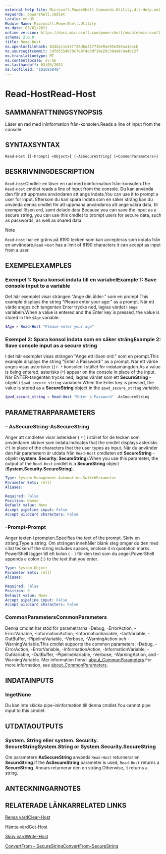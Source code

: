 ```yaml
---
external help file: Microsoft.PowerShell.Commands.Utility.dll-Help.xml
keywords: powershell,cmdlet
Locale: en-US
Module Name: Microsoft.PowerShell.Utility
ms.date: 03/02/2021
online version: https://docs.microsoft.com/powershell/module/microsoft.powershell.utility/read-host?view=powershell-5.1&WT.mc_id=ps-gethelp
schema: 2.0.0
title: Read-Host
ms.openlocfilehash: 83ddac1e157f26d6a437716e9ae95e258aa1eecb
ms.sourcegitcommit: 1dfd5554b70c7e8f4e3df19e29c384a9c0a4b227
ms.translationtype: MT
ms.contentlocale: sv-SE
ms.lasthandoff: 03/03/2021
ms.locfileid: "101685848"
---
```

# <span data-ttu-id="14d0b-103">Read-Host</span><span class="sxs-lookup"><span data-stu-id="14d0b-103">Read-Host</span></span>

## <span data-ttu-id="14d0b-104">SAMMANFATTNING</span><span class="sxs-lookup"><span data-stu-id="14d0b-104">SYNOPSIS</span></span>
<span data-ttu-id="14d0b-105">Läser en rad med ininformation från-konsolen.</span><span class="sxs-lookup"><span data-stu-id="14d0b-105">Reads a line of input from the console.</span></span>

## <span data-ttu-id="14d0b-106">SYNTAX</span><span class="sxs-lookup"><span data-stu-id="14d0b-106">SYNTAX</span></span>

```
Read-Host [[-Prompt] <Object>] [-AsSecureString] [<CommonParameters>]
```

## <span data-ttu-id="14d0b-107">BESKRIVNING</span><span class="sxs-lookup"><span data-stu-id="14d0b-107">DESCRIPTION</span></span>

<span data-ttu-id="14d0b-108">`Read-Host`Cmdlet: en läser en rad med ininformation från-konsolen.</span><span class="sxs-lookup"><span data-stu-id="14d0b-108">The `Read-Host` cmdlet reads a line of input from the console.</span></span> <span data-ttu-id="14d0b-109">Du kan använda den för att uppmana användaren att ange indata.</span><span class="sxs-lookup"><span data-stu-id="14d0b-109">You can use it to prompt a user for input.</span></span> <span data-ttu-id="14d0b-110">Eftersom du kan spara indata som en säker sträng kan du använda denna cmdlet för att uppmana användarna att ange säkra data, till exempel lösen ord, samt delade data.</span><span class="sxs-lookup"><span data-stu-id="14d0b-110">Because you can save the input as a secure string, you can use this cmdlet to prompt users for secure data, such as passwords, as well as shared data.</span></span>

> [!NOTE]
> <span data-ttu-id="14d0b-111">`Read-Host` har en gräns på 8190 tecken som kan accepteras som indata från en användare.</span><span class="sxs-lookup"><span data-stu-id="14d0b-111">`Read-Host` has a limit of 8190 characters it can accept as input from a user.</span></span>

## <span data-ttu-id="14d0b-112">EXEMPEL</span><span class="sxs-lookup"><span data-stu-id="14d0b-112">EXAMPLES</span></span>

### <span data-ttu-id="14d0b-113">Exempel 1: Spara konsol indata till en variabel</span><span class="sxs-lookup"><span data-stu-id="14d0b-113">Example 1: Save console input to a variable</span></span>

<span data-ttu-id="14d0b-114">Det här exemplet visar strängen "Ange din ålder:" som en prompt.</span><span class="sxs-lookup"><span data-stu-id="14d0b-114">This example displays the string "Please enter your age:" as a prompt.</span></span> <span data-ttu-id="14d0b-115">När ett värde anges och tangenten Enter trycks ned, lagras värdet i `$Age` variabeln.</span><span class="sxs-lookup"><span data-stu-id="14d0b-115">When a value is entered and the Enter key is pressed, the value is stored in the `$Age` variable.</span></span>

```powershell
$Age = Read-Host "Please enter your age"
```

### <span data-ttu-id="14d0b-116">Exempel 2: Spara konsol indata som en säker sträng</span><span class="sxs-lookup"><span data-stu-id="14d0b-116">Example 2: Save console input as a secure string</span></span>

<span data-ttu-id="14d0b-117">I det här exemplet visas strängen "Ange ett lösen ord:" som en prompt.</span><span class="sxs-lookup"><span data-stu-id="14d0b-117">This example displays the string "Enter a Password:" as a prompt.</span></span> <span data-ttu-id="14d0b-118">När ett värde anges visas asterisker () i- `*` konsolen i stället för indatamängden.</span><span class="sxs-lookup"><span data-stu-id="14d0b-118">As a value is being entered, asterisks (`*`) appear on the console in place of the input.</span></span> <span data-ttu-id="14d0b-119">När ENTER-tangenten trycks ned, lagras värdet som ett **SecureString** -objekt i `$pwd_secure_string` variabeln.</span><span class="sxs-lookup"><span data-stu-id="14d0b-119">When the Enter key is pressed, the value is stored as a **SecureString** object in the `$pwd_secure_string` variable.</span></span>

```powershell
$pwd_secure_string = Read-Host "Enter a Password" -AsSecureString
```

## <span data-ttu-id="14d0b-120">PARAMETRAR</span><span class="sxs-lookup"><span data-stu-id="14d0b-120">PARAMETERS</span></span>

### <span data-ttu-id="14d0b-121">– AsSecureString</span><span class="sxs-lookup"><span data-stu-id="14d0b-121">-AsSecureString</span></span>

<span data-ttu-id="14d0b-122">Anger att cmdleten visar asterisker ( `*` ) i stället för de tecken som användaren skriver som indata.</span><span class="sxs-lookup"><span data-stu-id="14d0b-122">Indicates that the cmdlet displays asterisks (`*`) in place of the characters that the user types as input.</span></span> <span data-ttu-id="14d0b-123">När du använder den här parametern är utdata från `Read-Host` cmdleten ett **SecureString** -objekt (**system. Security. SecureString**).</span><span class="sxs-lookup"><span data-stu-id="14d0b-123">When you use this parameter, the output of the `Read-Host` cmdlet is a **SecureString** object (**System.Security.SecureString**).</span></span>

```yaml
Type: System.Management.Automation.SwitchParameter
Parameter Sets: (All)
Aliases:

Required: False
Position: Named
Default value: None
Accept pipeline input: False
Accept wildcard characters: False
```

### <span data-ttu-id="14d0b-124">-Prompt</span><span class="sxs-lookup"><span data-stu-id="14d0b-124">-Prompt</span></span>

<span data-ttu-id="14d0b-125">Anger texten i prompten.</span><span class="sxs-lookup"><span data-stu-id="14d0b-125">Specifies the text of the prompt.</span></span> <span data-ttu-id="14d0b-126">Skriv en sträng.</span><span class="sxs-lookup"><span data-stu-id="14d0b-126">Type a string.</span></span> <span data-ttu-id="14d0b-127">Om strängen innehåller blank steg omger du den med citat tecken.</span><span class="sxs-lookup"><span data-stu-id="14d0b-127">If the string includes spaces, enclose it in quotation marks.</span></span> <span data-ttu-id="14d0b-128">PowerShell lägger till ett kolon ( `:` ) för den text som du anger.</span><span class="sxs-lookup"><span data-stu-id="14d0b-128">PowerShell appends a colon (`:`) to the text that you enter.</span></span>

```yaml
Type: System.Object
Parameter Sets: (All)
Aliases:

Required: False
Position: 0
Default value: None
Accept pipeline input: False
Accept wildcard characters: False
```

### <span data-ttu-id="14d0b-129">CommonParameters</span><span class="sxs-lookup"><span data-stu-id="14d0b-129">CommonParameters</span></span>

<span data-ttu-id="14d0b-130">Denna cmdlet har stöd för parametrarna -Debug, -ErrorAction, -ErrorVariable, -InformationAction, -InformationVariable, -OutVariable, -OutBuffer, -PipelineVariable, -Verbose, -WarningAction och -WarningVariable.</span><span class="sxs-lookup"><span data-stu-id="14d0b-130">This cmdlet supports the common parameters: -Debug, -ErrorAction, -ErrorVariable, -InformationAction, -InformationVariable, -OutVariable, -OutBuffer, -PipelineVariable, -Verbose, -WarningAction, and -WarningVariable.</span></span> <span data-ttu-id="14d0b-131">Mer information finns i [about_CommonParameters](https://go.microsoft.com/fwlink/?LinkID=113216).</span><span class="sxs-lookup"><span data-stu-id="14d0b-131">For more information, see [about_CommonParameters](https://go.microsoft.com/fwlink/?LinkID=113216).</span></span>

## <span data-ttu-id="14d0b-132">INDATA</span><span class="sxs-lookup"><span data-stu-id="14d0b-132">INPUTS</span></span>

### <span data-ttu-id="14d0b-133">Inget</span><span class="sxs-lookup"><span data-stu-id="14d0b-133">None</span></span>

<span data-ttu-id="14d0b-134">Du kan inte skicka pipe-ininformation till denna cmdlet.</span><span class="sxs-lookup"><span data-stu-id="14d0b-134">You cannot pipe input to this cmdlet.</span></span>

## <span data-ttu-id="14d0b-135">UTDATA</span><span class="sxs-lookup"><span data-stu-id="14d0b-135">OUTPUTS</span></span>

### <span data-ttu-id="14d0b-136">System. String eller system. Security. SecureString</span><span class="sxs-lookup"><span data-stu-id="14d0b-136">System.String or System.Security.SecureString</span></span>

<span data-ttu-id="14d0b-137">Om parametern **AsSecureString** används `Read-Host` returnerar en **SecureString**.</span><span class="sxs-lookup"><span data-stu-id="14d0b-137">If the **AsSecureString** parameter is used, `Read-Host` returns a **SecureString**.</span></span> <span data-ttu-id="14d0b-138">Annars returnerar den en sträng.</span><span class="sxs-lookup"><span data-stu-id="14d0b-138">Otherwise, it returns a string.</span></span>

## <span data-ttu-id="14d0b-139">ANTECKNINGAR</span><span class="sxs-lookup"><span data-stu-id="14d0b-139">NOTES</span></span>

## <span data-ttu-id="14d0b-140">RELATERADE LÄNKAR</span><span class="sxs-lookup"><span data-stu-id="14d0b-140">RELATED LINKS</span></span>

[<span data-ttu-id="14d0b-141">Rensa värd</span><span class="sxs-lookup"><span data-stu-id="14d0b-141">Clear-Host</span></span>](../microsoft.powershell.core/clear-host.md)

[<span data-ttu-id="14d0b-142">Hämta värd</span><span class="sxs-lookup"><span data-stu-id="14d0b-142">Get-Host</span></span>](Get-Host.md)

[<span data-ttu-id="14d0b-143">Skriv värd</span><span class="sxs-lookup"><span data-stu-id="14d0b-143">Write-Host</span></span>](Write-Host.md)

[<span data-ttu-id="14d0b-144">ConvertFrom – SecureString</span><span class="sxs-lookup"><span data-stu-id="14d0b-144">ConvertFrom-SecureString</span></span>](../Microsoft.PowerShell.Security/ConvertFrom-SecureString.md)
